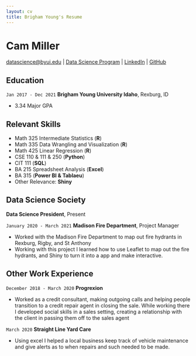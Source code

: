 ```yaml
---
layout: cv
title: Brigham Young's Resume
---
```

# Cam Miller


<div id="webaddress">
<a href="datascience@byui.edu">datascience@byui.edu</a>
| <a href="https://byuidatascience.github.io/development.html">Data Science Program</a>
| <a href="https://www.linkedin.com/groups/13537407/">LinkedIn</a>
| <a href="https://github.com/byuids-resumes">GitHub</a>
</div>

<!-- https://www.monique.tech/the-art-of-markdown -->

## Education

`Jan 2017 - Dec 2021`
__Brigham Young University Idaho__, Rexburg, ID

- 3.34 Major GPA

## Relevant Skills
- Math 325 Intermediate Statistics (__R__)  
- Math 335 Data Wrangling and Visualization (__R__)  
- Math 425 Linear Regression (__R__) 
- CSE 110 & 111 & 250 (__Python__)
- CIT 111 (__SQL__)
- BA 215 Spreadsheet Analysis (__Excel__)
- BA 315 (__Power BI & Tablaeu__)
- Other Relevance: __Shiny__

## Data Science Society
__Data Science President__, Present

`January 2020 - March 2021`
__Madison Fire Department__, Project Manager
- Worked with the Madison Fire Department to map out fire hydrants in Rexburg, Rigby, and St Anthony 
- Working with this project I learned how to use Leaflet to map out the fire hydrants, and Shiny to turn it into a app and make interactive.

## Other Work Experience

`December 2018 - March 2020`
__Progrexion__
- Worked as a credit consultant, making outgoing calls and helping people transition to a credit repair agent in closing the sale. While working there I developed social skills in a sales setting, creating a relationship with the client in passing them off to the sales agent


`March 2020`
__Straight Line Yard Care__
- Using excel I helped a local business keep track of vehicle maintenance and give alerts as to when repairs and such needed to be made.


<!-- ### Footer

Last updated: May 2013 -->


